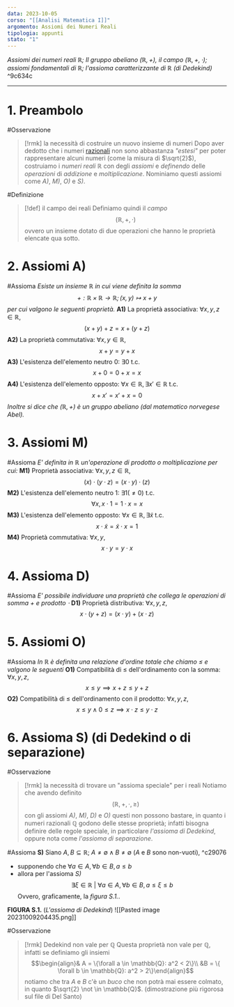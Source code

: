 ```yaml
---
data: 2023-10-05
corso: "[[Analisi Matematica I]]"
argomento: Assiomi dei Numeri Reali
tipologia: appunti
stato: "1"
---
```

*Assiomi dei numeri reali $\mathbb{R}$; Il gruppo abeliano $(\mathbb{R}, +)$, il campo $(\mathbb{R}, +, \cdot)$; assiomi fondamentali di $\mathbb{R}$; l'assioma caratterizzante di $\mathbb{R}$ (di Dedekind)* ^9c634c
- - -
# 1. Preambolo
#Osservazione 
> [!rmk] la necessità di costruire un nuovo insieme di numeri
Dopo aver dedotto che i numeri [razionali](Richiami%20sui%20Numeri%20Razionali.md) non sono abbastanza *"estesi"* per poter rappresentare alcuni numeri (come la misura di $\sqrt{2}$), costruiamo i *numeri reali $\mathbb{R}$* con degli *assiomi* e *definendo* delle *operazioni* di *addizione* e *moltiplicazione*. Nominiamo questi assiomi come *A)*, *M)*, *O)* e *S)*.

#Definizione 
> [!def] il campo dei reali
Definiamo quindi il *campo* $$ (\mathbb{R}, +, \cdot)$$ovvero un insieme dotato di due operazioni che hanno le proprietà elencate qua sotto.
# 2. Assiomi A)
#Assioma
*Esiste un insieme $\mathbb{R}$ in cui viene definita la somma $$+ : \mathbb{R} \times \mathbb{R} \longrightarrow \mathbb{R}; (x,y) \mapsto x+y$$per cui valgono le seguenti proprietà.*
**A1)** La proprietà associativa: $\forall x,y,z \in \mathbb{R}$, $$(x+y)+z = x+(y+z)$$
**A2)** La proprietà commutativa: $\forall x,y \in \mathbb{R}$, $$x+y = y+x$$
**A3)** L'esistenza dell'elemento neutro $0$: $\exists 0 \text{ t.c. }$ $$x+0 = 0+x = x$$
**A4)** L'esistenza dell'elemento opposto: $\forall x \in \mathbb{R}, \exists x' \in \mathbb{R} \text{ t.c.}$ $$x+x' = x'+x = 0$$
*Inoltre si dice che $(\mathbb{R}, +)$ è un gruppo abeliano (dal matematico norvegese Abel).*

# 3. Assiomi M)
#Assioma 
*E' definita in $\mathbb{R}$ un'operazione di prodotto o moltiplicazione per cui:*
**M1)** Proprietà associativa: $\forall x, y, z \in \mathbb{R}$, $$(x)\cdot(y \cdot z) = (x \cdot y) \cdot (z)$$
**M2)** L'esistenza dell'elemento neutro $1$: $\exists 1 (\neq 0) \text{ t.c.}$ $$\forall x, x \cdot 1= 1 \cdot x = x$$
**M3)** L'esistenza dell'elemento opposto: $\forall x \in \mathbb{R}, \exists \tilde{x} \text{ t.c.}$ $$x \cdot \tilde{x} = \tilde{x} \cdot x = 1$$
**M4)** Proprietà commutativa: $\forall x,y,$ $$x \cdot y = y \cdot x$$
# 4. Assioma D)
#Assioma 
*E' possibile individuare una proprietà che collega le operazioni di somma $+$ e prodotto $\cdot$*
**D1)** Proprietà distributiva: $\forall x,y,z,$ $$x\cdot(y+z) = (x\cdot y)+ (x \cdot z)$$
# 5. Assiomi O)
#Assioma 
*In $\mathbb{R}$ è definita una relazione d'ordine totale che chiamo $\leq$ e valgono le seguenti*
**O1)** Compatibilità di $\leq$ dell'ordinamento con la somma: $\forall x, y, z,$ $$x \leq y \implies x+z \leq y+z$$
**O2)** Compatibilità di $\leq$ dell'ordinamento con il prodotto: $\forall x, y, z,$ $$x \leq y \land 0 \leq z \implies x\cdot z \leq y \cdot z$$
# 6. Assioma S) (di Dedekind o di separazione)
#Osservazione 
> [!rmk] la necessità di trovare un "assioma speciale" per i reali
Notiamo che avendo definito $$(\mathbb{R}, +, \cdot, \geq)$$con gli assiomi *A)*, *M)*, *D)* e *O)* questi non possono bastare, in quanto i numeri razionali $\mathbb{Q}$ godono delle stesse proprietà; infatti bisogna definire delle regole speciale, in particolare *l'assioma di Dedekind*, oppure nota come *l'assioma di separazione*.

#Assioma 
**S)** Siano $A, B \subseteq \mathbb{R}$; $A \neq \emptyset \land B \neq \emptyset$ ($A$ e $B$ sono non-vuoti), ^c29076
- supponendo che $\forall a \in A, \forall b \in B, a \leq b$
- allora per l'assioma *S)* $$\exists \xi \in \mathbb{R} \ | \ \forall a \in A, \forall b \in B, a \leq \xi \leq b$$
Ovvero, graficamente, la *figura S.1.*.

**FIGURA S.1.** (*L'assioma di Dedekind*)
![[Pasted image 20231009204435.png]]

#Osservazione 
> [!rmk] Dedekind non vale per $\mathbb{Q}$
Questa proprietà non vale per $\mathbb{Q}$, infatti se definiamo gli insiemi $$\begin{align}& A = \{\forall a \in \mathbb{Q}: a^2 < 2\}\\ &B = \{ \forall b \in \mathbb{Q}: a^2 > 2\}\end{align}$$notiamo che tra $A$ e $B$ c'è un *buco* che non potrà mai essere colmato, in quanto $\sqrt{2} \not \in \mathbb{Q}$. (dimostrazione più rigorosa sul file di Del Santo)
